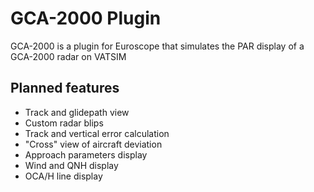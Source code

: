 # GCA-2000 Plugin
GCA-2000 is a plugin for Euroscope that simulates the PAR display of a GCA-2000 radar on VATSIM

## Planned features
* Track and glidepath view
* Custom radar blips
* Track and vertical error calculation
* "Cross" view of aircraft deviation
* Approach parameters display
* Wind and QNH display
* OCA/H line display
